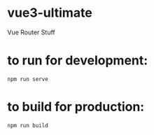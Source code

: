 # vue3-ultimate

Vue Router Stuff


# to run for development:

```
npm run serve
```

# to build for production:

```
npm run build
```
